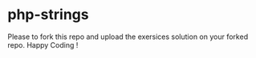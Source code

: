 # php-strings
Please to fork this repo and upload the exersices solution on your forked repo.
Happy Coding !
